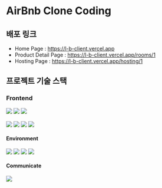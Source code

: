 # AirBnb Clone Coding

## 배포 링크
- Home Page : https://l-b-client.vercel.app
- Product Detail Page : https://l-b-client.vercel.app/rooms/1
- Hosting Page : https://l-b-client.vercel.app/hosting/1


## 프로젝트 기술 스택
### Frontend
<div>
  <img src="https://img.shields.io/badge/nextjs-000000?style=for-the-badge&logo=nextjs&logoColor=white">
  <img src="https://img.shields.io/badge/javascript-F7DF1E?style=for-the-badge&logo=javascript&logoColor=black">  
  <img src="https://img.shields.io/badge/axios-5A29E4?style=for-the-badge&logo=axios&logoColor=white"/>
</div>
<br>
<div>
  <img src="https://img.shields.io/badge/Figma-F24E1E?style=for-the-badge&logo=Figma&logoColor=white"/>
  <img src="https://img.shields.io/badge/Tailwind CSS-06B6D4?style=for-the-badge&logo=tailwindcss&logoColor=white"/>
  <img src="https://img.shields.io/badge/CKEditor5-0287D0?style=for-the-badge&logo=ckeditor4&logoColor=white"/>
  <img src="https://img.shields.io/badge/fontawesome-528DD7?style=for-the-badge&logo=fontawesome&logoColor=white"/>
</div>

#### Environment
<div>
<img src="https://img.shields.io/badge/Visual Studio Code-007ACC?style=for-the-badge&logo=visualstudiocode&logoColor=white">
<img src="https://img.shields.io/badge/git-F05032?style=for-the-badge&logo=git&logoColor=white"/>
<img src="https://img.shields.io/badge/github-181717?style=for-the-badge&logo=github&logoColor=white"/>
<img src="https://img.shields.io/badge/Prettier-F7B93E?style=for-the-badge&logo=prettier&logoColor=black">
</div>

#### Communicate
 <img src="https://img.shields.io/badge/Discord-5865F2?style=for-the-badge&logo=discord&logoColor=white">

